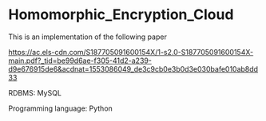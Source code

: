 # Homomorphic_Encryption_Cloud

This is an implementation of the following paper

https://ac.els-cdn.com/S187705091600154X/1-s2.0-S187705091600154X-main.pdf?_tid=be99d6ae-f305-41d2-a239-d9e676915de6&acdnat=1553086049_de3c9cb0e3b0d3e030bafe010ab8dd33

RDBMS: MySQL

Programming language: Python
